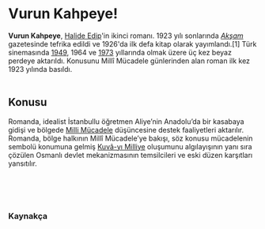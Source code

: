 # Vurun Kahpeye!<br/>

**Vurun Kahpeye**, [Halide Edip](https://tr.wikipedia.org/wiki/Halide_Edip)'in ikinci romanı. 1923 yılı sonlarında *[Akşam](https://tr.wikipedia.org/wiki/Ak%C5%9Fam_(gazete))* gazetesinde tefrika edildi ve 1926'da ilk defa kitap olarak yayımlandı.[1] Türk sinemasında [1949](https://tr.wikipedia.org/wiki/Vurun_Kahpeye_(film,_1949)), 1964 ve [1973](https://tr.wikipedia.org/wiki/Vurun_Kahpeye_(film,_1973)) yıllarında olmak üzere üç kez beyaz perdeye aktarıldı. Konusunu Millî Mücadele günlerinden alan roman ilk kez 1923 yılında basıldı.
<br/><br/>

## Konusu

Romanda, idealist İstanbullu öğretmen Aliye’nin Anadolu’da bir kasabaya gidişi ve bölgede [Milli Mücadele](https://tr.wikipedia.org/wiki/T%C3%BCrk_Kurtulu%C5%9F_Sava%C5%9F%C4%B1) düşüncesine destek faaliyetleri aktarılır. Romanda, bölge halkının Millî Mücadele’ye bakışı, söz konusu mücadelenin sembolü konumuna gelmiş [Kuvâ-yı Milliye](https://tr.wikipedia.org/wiki/Kuv%C3%A2-yi_Milliye) oluşumunu algılayışının yanı sıra çözülen Osmanlı devlet mekanizmasının temsilcileri ve eski düzen karşıtları yansıtılır. 

<br/><br/><br/>
### Kaynakça

[^1]: Çeli, Bahriye (1996). *Türk romanında kadın*: 1923-38 dönemi. Simurg.